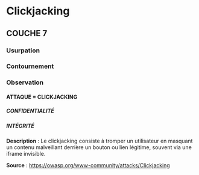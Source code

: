 # Clickjacking
## COUCHE 7

### Usurpation
### Contournement
### Observation

#### ATTAQUE = CLICKJACKING

##### CONFIDENTIALITÉ
##### INTÉGRITÉ

**Description** :
Le clickjacking consiste à tromper un utilisateur en masquant un contenu malveillant derrière un bouton ou lien légitime, souvent via une iframe invisible.

**Source** : https://owasp.org/www-community/attacks/Clickjacking